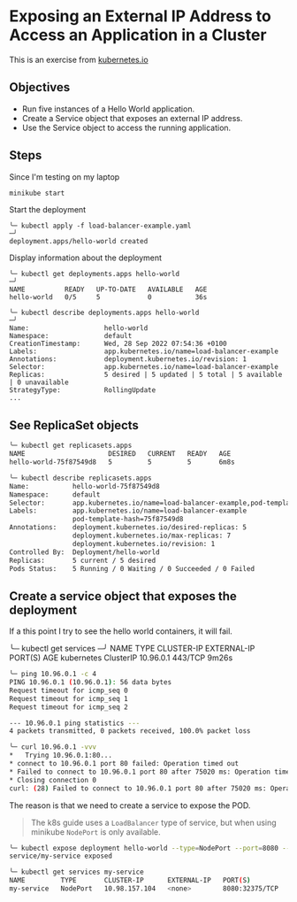 # Exposing an External IP Address to Access an Application in a Cluster

This is an exercise from [kubernetes.io](https://kubernetes.io/docs/tutorials/stateless-application/expose-external-ip-address/)

## Objectives

- Run five instances of a Hello World application.
- Create a Service object that exposes an external IP address.
- Use the Service object to access the running application.

## Steps

Since I'm testing on my laptop

```bash
minikube start
```

Start the deployment

```
╰─ kubectl apply -f load-balancer-example.yaml                                                    ─╯
deployment.apps/hello-world created
```

Display information about the deployment

```
╰─ kubectl get deployments.apps hello-world                                                       ─╯
NAME          READY   UP-TO-DATE   AVAILABLE   AGE
hello-world   0/5     5            0           36s

╰─ kubectl describe deployments.apps hello-world                                                                                       ─╯
Name:                   hello-world
Namespace:              default
CreationTimestamp:      Wed, 28 Sep 2022 07:54:36 +0100
Labels:                 app.kubernetes.io/name=load-balancer-example
Annotations:            deployment.kubernetes.io/revision: 1
Selector:               app.kubernetes.io/name=load-balancer-example
Replicas:               5 desired | 5 updated | 5 total | 5 available | 0 unavailable
StrategyType:           RollingUpdate
...
```

## See ReplicaSet objects

```bash
╰─ kubectl get replicasets.apps                                                                                                        ─╯
NAME                     DESIRED   CURRENT   READY   AGE
hello-world-75f87549d8   5         5         5       6m8s

╰─ kubectl describe replicasets.apps                                                                                                   ─╯
Name:           hello-world-75f87549d8
Namespace:      default
Selector:       app.kubernetes.io/name=load-balancer-example,pod-template-hash=75f87549d8
Labels:         app.kubernetes.io/name=load-balancer-example
                pod-template-hash=75f87549d8
Annotations:    deployment.kubernetes.io/desired-replicas: 5
                deployment.kubernetes.io/max-replicas: 7
                deployment.kubernetes.io/revision: 1
Controlled By:  Deployment/hello-world
Replicas:       5 current / 5 desired
Pods Status:    5 Running / 0 Waiting / 0 Succeeded / 0 Failed
```

## Create a service object that exposes the deployment

If a this point I try to see the hello world containers, it will fail.

╰─ kubectl get services                                                                                                                ─╯
NAME         TYPE        CLUSTER-IP   EXTERNAL-IP   PORT(S)   AGE
kubernetes   ClusterIP   10.96.0.1    <none>        443/TCP   9m26s

```bash
╰─ ping 10.96.0.1 -c 4                                                                                                                 ─╯
PING 10.96.0.1 (10.96.0.1): 56 data bytes
Request timeout for icmp_seq 0
Request timeout for icmp_seq 1
Request timeout for icmp_seq 2

--- 10.96.0.1 ping statistics ---
4 packets transmitted, 0 packets received, 100.0% packet loss

╰─ curl 10.96.0.1 -vvv                                                                                                                 ─╯
*   Trying 10.96.0.1:80...
* connect to 10.96.0.1 port 80 failed: Operation timed out
* Failed to connect to 10.96.0.1 port 80 after 75020 ms: Operation timed out
* Closing connection 0
curl: (28) Failed to connect to 10.96.0.1 port 80 after 75020 ms: Operation timed out
```

The reason is that we need to create a service to expose the POD.

> The k8s guide uses a `LoadBalancer` type of service, but when using minikube `NodePort` is only available.

```bash
╰─ kubectl expose deployment hello-world --type=NodePort --port=8080 --name=my-service                                                 ─╯
service/my-service exposed

╰─ kubectl get services my-service                                                                                                     ─╯
NAME         TYPE       CLUSTER-IP      EXTERNAL-IP   PORT(S)          AGE
my-service   NodePort   10.98.157.104   <none>        8080:32375/TCP   15s
```
